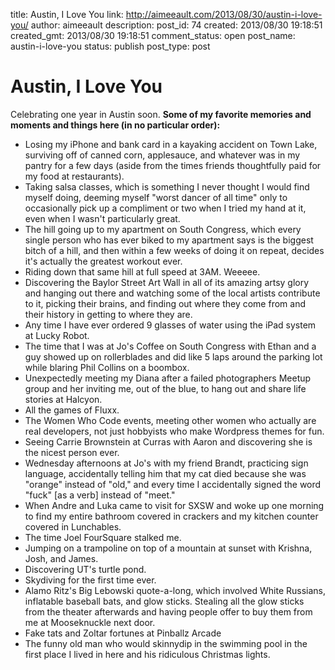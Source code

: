 title: Austin, I Love You
link: http://aimeeault.com/2013/08/30/austin-i-love-you/
author: aimeeault
description: 
post_id: 74
created: 2013/08/30 19:18:51
created_gmt: 2013/08/30 19:18:51
comment_status: open
post_name: austin-i-love-you
status: publish
post_type: post

# Austin, I Love You

Celebrating one year in Austin soon.  **Some of my favorite memories and moments and things here (in no particular order):**

  * Losing my iPhone and bank card in a kayaking accident on Town Lake, surviving off of canned corn, applesauce, and whatever was in my pantry for a few days (aside from the times friends thoughtfully paid for my food at restaurants).
  * Taking salsa classes, which is something I never thought I would find myself doing, deeming myself "worst dancer of all time" only to occasionally pick up a compliment or two when I tried my hand at it, even when I wasn't particularly great.
  * The hill going up to my apartment on South Congress, which every single person who has ever biked to my apartment says is the biggest bitch of a hill, and then within a few weeks of doing it on repeat, decides it's actually the greatest workout ever.
  * Riding down that same hill at full speed at 3AM. Weeeee.
  * Discovering the Baylor Street Art Wall in all of its amazing artsy glory and hanging out there and watching some of the local artists contribute to it, picking their brains, and finding out where they come from and their history in getting to where they are.
  * Any time I have ever ordered 9 glasses of water using the iPad system at Lucky Robot.
  * The time that I was at Jo's Coffee on South Congress with Ethan and a guy showed up on rollerblades and did like 5 laps around the parking lot while blaring Phil Collins on a boombox.
  * Unexpectedly meeting my Diana after a failed photographers Meetup group and her inviting me, out of the blue, to hang out and share life stories at Halcyon.
  * All the games of Fluxx.
  * The Women Who Code events, meeting other women who actually are real developers, not just hobbyists who make Wordpress themes for fun.
  * Seeing Carrie Brownstein at Curras with Aaron and discovering she is the nicest person ever.
  * Wednesday afternoons at Jo's with my friend Brandt, practicing sign language, accidentally telling him that my cat died because she was "orange" instead of "old," and every time I accidentally signed the word "fuck" [as a verb] instead of "meet."
  * When Andre and Luka came to visit for SXSW and woke up one morning to find my entire bathroom covered in crackers and my kitchen counter covered in Lunchables.
  * The time Joel FourSquare stalked me.
  * Jumping on a trampoline on top of a mountain at sunset with Krishna, Josh, and James.
  * Discovering UT's turtle pond.
  * Skydiving for the first time ever.
  * Alamo Ritz's Big Lebowski quote-a-long, which involved White Russians, inflatable baseball bats, and glow sticks. Stealing all the glow sticks from the theater afterwards and having people offer to buy them from me at Mooseknuckle next door.
  * Fake tats and Zoltar fortunes at Pinballz Arcade
  * The funny old man who would skinnydip in the swimming pool in the first place I lived in here and his ridiculous Christmas lights.